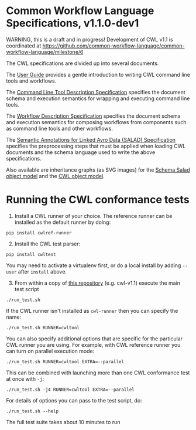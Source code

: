 # Common Workflow Language Specifications, v1.1.0-dev1

<!-- remove this before v1.1 is final! -->
WARNING, this is a draft and in progress! Development of CWL v1.1 is coordinated at https://github.com/common-workflow-language/common-workflow-language/milestone/6

The CWL specifications are divided up into several documents.

The [User Guide](http://www.commonwl.org/user_guide/) provides a gentle
introduction to writing CWL command line tools and workflows.

The [Command Line Tool Description Specification](CommandLineTool.html)
specifies the document schema and execution semantics for wrapping and
executing command line tools.

The [Workflow Description Specification](Workflow.html) specifies the document
schema and execution semantics for composing workflows from components such as
command line tools and other workflows.

The
[Semantic Annotations for Linked Avro Data (SALAD) Specification](SchemaSalad.html)
specifies the preprocessing steps that must be applied when loading CWL
documents and the schema language used to write the above specifications.

Also available are inheritance graphs (as SVG images) for the [Schema Salad object model](salad.svg) and the [CWL object model](cwl.svg).

# Running the CWL conformance tests

1. Install a CWL runner of your choice. The reference runner can be installed as
the default runner by doing:
```
pip install cwlref-runner
```

2. Install the CWL test parser:

```
pip install cwltest
```
You may need to activate a virtualenv first, or do a local install by adding `--user` after `install` above.

3. From within a copy of [this repository](https://github.com/common-workflow-language/cwl-v1.1) (e.g. cwl-v1.1) execute the main test script
```
./run_test.sh
```

If the CWL runner isn't installed as `cwl-runner` then you can specify the name:

```
./run_test.sh RUNNER=cwltool
```

You can also specify additional options that are specific for the particular CWL runner you are using.
For example, with CWL reference runner you can turn on parallel execution mode:

```
./run_test.sh RUNNER=cwltool EXTRA=--parallel
```

This can be combined with launching more than one CWL conformance test at once with `-j`:

```
./run_test.sh -j4 RUNNER=cwltool EXTRA=--parallel
```


For details of options you can pass to the test script, do:
```
./run_test.sh --help
```

The full test suite takes about 10 minutes to run
